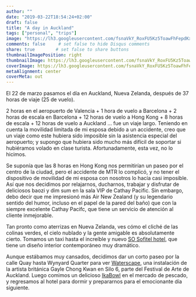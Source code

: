 ```yaml
---
author: ""
date: "2019-03-22T18:54:24+02:00"
draft: false
title: "A day in Auckland"
tags: ["personal", "trips"]
image: "https://lh3.googleusercontent.com/fsnaVkY_RoxFU5Kz5ToawFhFepdKxzbySQioJlhREOLr70U2TJbnUhMsTfELEWOnyyvxOrla2zscO_Ik4EbBZyyR8H6To8wZGEiObvvK0b6U8uNSVqhPQZuv4GcB58dJxT4h_Y9rnA4=w1920-h1080"
comments: false     # set false to hide Disqus comments
share: true        # set false to share buttons
thumbnailImagePosition: right
thumbnailImage: https://lh3.googleusercontent.com/fsnaVkY_RoxFU5Kz5ToawFhFepdKxzbySQioJlhREOLr70U2TJbnUhMsTfELEWOnyyvxOrla2zscO_Ik4EbBZyyR8H6To8wZGEiObvvK0b6U8uNSVqhPQZuv4GcB58dJxT4h_Y9rnA4=w1920-h1080
coverImage: https://lh3.googleusercontent.com/fsnaVkY_RoxFU5Kz5ToawFhFepdKxzbySQioJlhREOLr70U2TJbnUhMsTfELEWOnyyvxOrla2zscO_Ik4EbBZyyR8H6To8wZGEiObvvK0b6U8uNSVqhPQZuv4GcB58dJxT4h_Y9rnA4=w1920-h1080
metaAlignment: center
coverMeta: out
---
```


El 22 de marzo pasamos el día en Auckland, Nueva Zelanda, después de 37 horas de viaje (25 de vuelo).

<!--more-->

2 horas en el aeropuerto de Valencia + 1 hora de vuelo a Barcelona + 2 horas de escala en Barcelona + 12 horas de vuelo a Hong Kong + 8 horas de escala + 12 horas de vuelo a Auckland ... fue un viaje largo. Teniendo en cuenta la movilidad limitada de mi esposa debido a un accidente, creo que un viaje como este hubiera sido imposible sin la asistencia especial del aeropuerto; y supongo que hubiera sido mucho más difícil de soportar si hubiéramos volado en clase turista. Afortunadamente, esta vez, no lo hicimos.

Se suponía que las 8 horas en Hong Kong nos permitirían un paseo por el centro de la ciudad, pero el accidente de MTR lo complicó, y no tener el dispositivo de movilidad de mi esposa con nosotros lo hacía casi imposible. Así que nos decidimos por relajarnos, ducharnos, trabajar y disfrutar de deliciosos baozi y dim sum en la sala VIP de Cathay Pacific. Sin embargo, debo decir que me impresionó más Air New Zealand (y su legendario sentido del humor, incluso en el papel de la pared del baño) que con la siempre excelente Cathay Pacifc, que tiene un servicio de atención al cliente inmejorable.

Tan pronto como aterrizas en Nueva Zelanda, ves cómo el cliché de las colinas verdes, el cielo nublado y la gente amigable es absolutamente cierto.
Tomamos un taxi hasta el increíble y nuevo [SO Sofitel hotel](https://sofitel.accorhotels.com/gb/hotel-9149-so-auckland/index.shtml), que tiene un diseño interior contemporáneo muy dramático.

Aunque estábamos muy cansados, decidimos dar un corto paseo por la calle Quay hasta Wynyard Quarter para ver [Waterscape](https://www.aucklandfestival.co.nz/events/wastescape/), una instalación de la artista británica Gayle Chong Kwan en Silo 6, parte del Festival de Arte de Auckland. Luego comimos un delicioso [IkaBowl](https://ikabowl.co.nz/index.html) en el mercado de pescado, y regresamos al hotel para dormir y prepararnos para el emocionante día siguiente.

<script src="https://cdn.jsdelivr.net/npm/publicalbum@latest/dist/pa-embed-player.min.js" async></script>
<div class="pa-embed-player" style="width:100%; height:480px; display:none;"
  data-link="https://photos.app.goo.gl/sbETDD5267efn9uH9"
  data-title="56 new photos by Jorge Cortell">
  <img data-src="https://lh3.googleusercontent.com/G6ZIN4a6umYc85qdFnMkp6s8zefExPGd7Ol4DkhOWbbKc4vGIfNaMvJOrpo8RaTfKTty1YLvNw01AftQFr7MrUaIT1wJa6hhxepf-MJTc4apPwabxhqTYyKbcjovbmuEMlZLb4a4szQ=w1920-h1080" src="" alt="" />
  <img data-src="https://lh3.googleusercontent.com/9k1GClM8X1y0Q5Z95yGa2CnQKjQUft38v8cQvjO3E0EiPzNaiIPN6tDiik4zb84o1lfbrJ14tYOjTkw7GOemfItkgnqo_YLj4LdOrXNyHtQjF2dAdNMnKW90tdQRyxb0-tAcbJ-rMQk=w1920-h1080" src="" alt="" />
  <img data-src="https://lh3.googleusercontent.com/T34AZZkfL4S6-CRWI2sE7b9QEpx47urmGEAjxW1L1kj1fnbaffaaGwkPH25aXTF7ffAZPbzKPFkfNB368cdsG8NZGWdz_3RdLbXCdF3w0QZ8vw3cycH5ceKjNkfZwxgnDJvcKK-JhMk=w1920-h1080" src="" alt="" />
  <img data-src="https://lh3.googleusercontent.com/aYveMsfamNSjTiWewaJxCNKw6iH2gqBrdzHkSp7FUO-EUVM-QD2nzRFKvlxkRPLtImprRSxS634ci5VSeTl3VjnHYrMpEVtTu9RSEON3ocjVvSF9AdOslHLWiRdG7F2QtBM-YmlhV_E=w1920-h1080" src="" alt="" />
  <img data-src="https://lh3.googleusercontent.com/oFdiJG5w8Ryn_JTKy6krOQdpqdNjNRkykgqcQp2OdofGW4WGBgefkCtxf5oqa0d82LTaoFS9KvJgCxDYr4u3IKG3KuFwdOtoGTKwIFqBCDm2I6ubTImQRpCCBXkSnD9f4XgjpaXzJFo=w1920-h1080" src="" alt="" />
  <img data-src="https://lh3.googleusercontent.com/H7yFy6ujQ3BxEvVN3ZUkb6M4-5qWT-VO-jbCu1mZ8xAs_kwNJXPXrEWlKgB7x0h1X1j9hg26fcZ_3A9-GLO-A1k7jq248ar4p5u7XapYes3qPOLYQlL0AsxQZ_6XhysDrsojFzYXVKY=w1920-h1080" src="" alt="" />
  <img data-src="https://lh3.googleusercontent.com/2tw8ZbfCcKguyxY9QTu_pphMtIcMOQZen4mbgE4CnCXCcr6WVkB9PoyVpQC4uiXDhh416GkMWHtwLyHO8a-eqYgeWMOWBa5IGVnd3e41oVHoibiuobzLagILyfWHsZm0em2br1FI2UQ=w1920-h1080" src="" alt="" />
  <img data-src="https://lh3.googleusercontent.com/CfJfTBxwxkV06oUAj-mOzRvKud3ym_0uZ5eLQK8MC2Wv56URDpnNlbT3bsnsLL5BnXtkTWZAqLscwLWkDmM23YK2_wIskxMMcKGEF47yR35WthX0Ibk9ggJb2Q8n-pB6O9rXffsB0BU=w1920-h1080" src="" alt="" />
  <img data-src="https://lh3.googleusercontent.com/uf6nFebFB_4ZR42GhhScMR_bFBJ1SBACEsNSBURTaOylQvuXync-KMfnY9Q2aGWFQZ_k4hB72a7ttuDzLHcwF6ZTnP4RkgYiUgXL1aDzytRD579tmuwO2VZflZgo5sZ_6R4vsNeRq8U=w1920-h1080" src="" alt="" />
  <img data-src="https://lh3.googleusercontent.com/Nrku0TKQmlJJhassOfO5HvyQBGkFbZS0xkhuIlsUB5s_SUlC3UGm5HxPgHckD41-D6CrQxfXNv5w1GWYWpsjnwuuwAI7JqwUGnFFPAZfsbAIdE5LitdXqL5rSFuST9WJkeKgBZAO5Kc=w1920-h1080" src="" alt="" />
  <img data-src="https://lh3.googleusercontent.com/ijhJrmWC61NQsDezUyaYyiBHWMDfdn8EYhwjaZHLfwCgcUVgjXW3OOFo38qXTunFFj48jm-q_ZIwGl5nyXnTVwScZ2_yhy-dWdIRnQgWcSn6LkqaxqfP65Sewz0l2bRR56uJCPElG0I=w1920-h1080" src="" alt="" />
  <img data-src="https://lh3.googleusercontent.com/ymuT81bX2pm6Tqa2-gc_h_L8qyMR4gBnwVHd07qDuOiAnNcaxe8diYP79x8eCpWCCwCeuj0NWg3EmnBhtp04Cx2bl4a_H0i69XE2wMzMPU_cTwYItfMucCeotfsjx4mz2Cmxjkos8-M=w1920-h1080" src="" alt="" />
  <img data-src="https://lh3.googleusercontent.com/AbwxBo7R6qfgA06GM8XVUJcMW8SxVyOLWdkieOldilsCZYV9zVFTO2YLunsYH7Oe14Aef7X-Ar353U14ubYUzvvLArNOXiVgS6n6YvuS_lNJNxnOP03NBhAxaFyAQ-DMMYYGQuaZilM=w1920-h1080" src="" alt="" />
  <img data-src="https://lh3.googleusercontent.com/drPIKKXTUzbu2ACBH0XGlFRicWoBf_IAXX3kDs5pVHtNwHBQ4qJM_Ll_JPz3l4vHJ8GEnIou-LXK70OXjy4hi1U2B2xa8faPXGUiXtGnjh6mwsyrtNlMrMSBw31ha49Toa0bOKq862E=w1920-h1080" src="" alt="" />
  <img data-src="https://lh3.googleusercontent.com/q8IcMdnuYoBoqr-tjroYivRBRAaF_op8v-bA4L61Ke9PD8xipdstVxyn6fyCMrsAxEJdisbFFeQmgJ7Chjrj1iuH4gaEOtKLvxoSNxXSMRxh5Les15SaGmTkVJjcDElD2C0srEwbfI0=w1920-h1080" src="" alt="" />
  <img data-src="https://lh3.googleusercontent.com/7tjpYg5Up3hR6GcGStovnPPtPHoNRI56y5zaLt4hFcQDdR41ikTBVNPQKEo5HWp-lQ5gCDAwURSG70ZC6Q-whGajlHQ7AA7KDpoOMJh9B4ZryaYnGJB9pE26z21C_PPggniAAa8L5gc=w1920-h1080" src="" alt="" />
  <img data-src="https://lh3.googleusercontent.com/2XobgVpgLa1h-hZJASMMrtuptrF3pQgOXnzVaXV7ykk7_SiNnbW0BKLqG9yQpAylV_xdWDd8nSXGenv60TAi9szQrxVjEU3EB179PhWp5HiYWR9siceOUvJgYrrH8OqlUjRdzD-vHFs=w1920-h1080" src="" alt="" />
  <img data-src="https://lh3.googleusercontent.com/CIMb6ujElTN4Zop2T7QK1T5OEYjwAxFGBP45VAlVlQgjcI2H0r72vibM004aSVq5smSpai2fnbIu9pdm3N4vWJg3tJey_Y5L_onp4C-AnWeDbpfSic6LJJjIFBRRjQKYaTHxlyt9dEU=w1920-h1080" src="" alt="" />
  <img data-src="https://lh3.googleusercontent.com/h_F6cqbq8sFbQVytPUzLEOg3CyKUG3uWe6Ok4Woqg4kT7M-DG3jNx0EjgUn7WccFgsM5HW8nbXP6Q5r-6hgB0NO50UcjGCQm0k_PGTqUYEocJXr6rPkvkxy7ZOQsiLG9bvZOT-qaqVw=w1920-h1080" src="" alt="" />
  <img data-src="https://lh3.googleusercontent.com/PiryKDq_x1xUxjuQ5YpUCVXpore7Ka9NIEdAp4ozNQsRkmDRAjCflgZnwA1tetQ2vrrSZbTV64pKNbgTTBz-PAVdTMdqjSNlgxK76_lF3FZGYeFag3vad27UeYX8VgCY_MCoeO3uVjQ=w1920-h1080" src="" alt="" />
  <img data-src="https://lh3.googleusercontent.com/3wjzlJGc4tdKSCIBIjHprFl7Nh3EmHU9pdQJ17xSS2bJCi8yV0mEzQYg7xz77Ii3fkh2ZRFDVbnr5NxbPVluZAKop1YQAIKaCZJOTIIPbqDQDIXXUOG3dEx3w9-FUh1UhDhuKhZWYEg=w1920-h1080" src="" alt="" />
  <img data-src="https://lh3.googleusercontent.com/JYJFxwdsMDh2mZfFF6xZHCNOMSD-8RpETnaE51K7XR4NkCGyDm0rlbWcP-XQOgFA7yg-493H5-uG22PuhTgHY6nBG2dBTDZS0-GQ_pr4BfSYo9DiRf2OLRlCoN_elbe0vRjPXdghUYg=w1920-h1080" src="" alt="" />
  <img data-src="https://lh3.googleusercontent.com/fyoJZDHNUN27VmXcX-00yzS0ntxwaEoIpVLv24W34yO13wBHGyh5UX0dRcbMwmAVn6tLuUp7K2kAHr3_ExzSd03dgXGPP3l3S-HKH38b0eNToDR__dcHYjtBsxg6-Bx5CeVhrR10PSw=w1920-h1080" src="" alt="" />
  <img data-src="https://lh3.googleusercontent.com/if289rShplEx5A0825FAtp08QaWcikGIm3xn9iigpyzR9AK005Pply5tUp_iuxT7RM0ItDgTirbr68XCWSJzKuOLGoOt8nT2EpU9o5V_VkcOkzNkdPvvOfm6OQTG3xTWCQD-eA3Bt14=w1920-h1080" src="" alt="" />
  <img data-src="https://lh3.googleusercontent.com/qviaxWFkJUwTz_x9YEcNklsCMkX5Yp6IUg86sNIka6ETGJZbmEC2R4q-Odv651F04x2YNtyWDZv2PaZkJNHHFXjSrVY9fSGXtZEwcHT-YbUr1DD0645JMB49xzU7kC97BrAEOrylc5Q=w1920-h1080" src="" alt="" />
  <img data-src="https://lh3.googleusercontent.com/8L0df2OMEW2G5nSti3znmzQb8Mub_EfaEY0_bBETx1OeTtsjLtelPeXT0aFtGrtidQNq0zOJF8CyfQxBjAhM7Sv2Tq-RFrmqi7VYwVRumFV7e4Ecy9LndKtWPrIKpv4-xsow2N79VRw=w1920-h1080" src="" alt="" />
  <img data-src="https://lh3.googleusercontent.com/A-6GPuE3ZZkx9YPhkA9xnDMPWGD9-_3fJ9_cxAfHj3D9EWeuDBwYgkFFW8sJ_6U090rzFmjlOX6IPEK7GeGG2J3qQftw4sHqRxks_V8KGKv8o9rjzJVbQYJ5udEykcXwzH2uanhy9YE=w1920-h1080" src="" alt="" />
  <img data-src="https://lh3.googleusercontent.com/aD3xGAwgddDC2Os4yPJdzujatjwaU6iRrfXy6p_kgZYYUoqI3H3_4fGAon3XfacMpR7h2rPpL6zHPYb9vqtC9d4aackIORraogf8LtiaSUJLk-Rn1wrE5LPBHvkzsM_WEPsMjrgraK8=w1920-h1080" src="" alt="" />
  <img data-src="https://lh3.googleusercontent.com/PqJHB9gJJ8XEw0ienmTxUfNtk-eQWblfSTdW5MDhDv6AL_rGIAkGpylWksVJp6u1YYIiaQQ-ICd9jHKlfTQb0RPYMEGSUDzaoKJTMGztl9H158TVCjc9KMTHkxIgz_FjXTyelCcLJD4=w1920-h1080" src="" alt="" />
  <img data-src="https://lh3.googleusercontent.com/9qCOQpIKxDVBkgmTcmTSk3CtYXrdWKQhTM4EiuhM7_R5RBnyghExsh3vBmv_xQIKw55_bDNaPCcCz1jPAT-xwTnox0Gdm3TFyMAwWIsNt1JcLBvnwuaMBiRMGvGSiokIIU_HoXSkthw=w1920-h1080" src="" alt="" />
  <img data-src="https://lh3.googleusercontent.com/7mMreM5cD_XgxaGjT16Ak3x2MI-pJSVqTOVHHZ42LFAhzXHCzOoSRraa2OTSFJhwYXEdQgNy8A31n2C3sSzE8oGOElnBeCKLDjrlwwc3MSjOed_gOaSbOos3-cBVyU4RaI7dOes_QvI=w1920-h1080" src="" alt="" />
  <img data-src="https://lh3.googleusercontent.com/fW0gFObFwm2-3yZlFZ6dmKqKbs0RbE-de_6GutwlGq5zjOHVNIZY5ChbcA31EwV_8owvKvyNjHt3J5u12AgsK9pVARurZMWVrpiZL1A6qFSGSkCzamkhRs-Csvglzg0Fk5k7Zm88FiE=w1920-h1080" src="" alt="" />
  <img data-src="https://lh3.googleusercontent.com/pGbzgH9eGe869ONF1-XRfZWfxvu_hBcOBD43c2ugcO57K2HL85_IZnXxGYh4-3iAFkYm213oOmfw3xze_mxo3srUZZB2w5fheuP76S2ccc8UqIYroGiX7bXSLcjGEe3-SBw3GegPL6k=w1920-h1080" src="" alt="" />
  <img data-src="https://lh3.googleusercontent.com/tPHB_Uqykp4RVzcR_7sjEu9oPFPupURc3ytV0kKi5ME_ffYuLdq7oxwHuvZ1vWkjsNiHLl0Ud1f1wj8QsNHQRtuCYuEjAu-lbqlHg8cvCm5VVQX6a71B9KVt6UyuvZJJXCf3-8T2a3U=w1920-h1080" src="" alt="" />
  <img data-src="https://lh3.googleusercontent.com/rQR6rJfpUTeUHrOtMqaDa95UXKwh-wVoBhx-PyaqfnWDuEXIDtQ5Y3wY6ismi_qUwoz4hZ6LUmfI07lGJq8M6HVUi01oZ6diKa6F0gevCft9cXWz2xVm4e46i507AfvnM-Oh-3wf-TY=w1920-h1080" src="" alt="" />
  <img data-src="https://lh3.googleusercontent.com/Mmdi9zhIb87-3gkoMSet0q6-ZwWT2werpPbcZRexh6sa1OV08spPbbl2TAsILkwnx9U87Kj_46DMr0G5mjNzx35KlYV9siE0BpDtlNnw7iijINoDLi5elIeOpmGFfNNusTvZaOPLGgQ=w1920-h1080" src="" alt="" />
  <img data-src="https://lh3.googleusercontent.com/fGJ43AV5kP18s9u1FMcO2ZCA3ihg0CZ5Bp3LRR0HQdS1mQ8bVFBhB7D8YVNB9uBWLnGJbNgIGjM07G0pXxOmErlZVeaRdOwdHx24IkS-yS54MKgPiCxgUnW3rm1uLPMJcfV74Si3LqA=w1920-h1080" src="" alt="" />
  <img data-src="https://lh3.googleusercontent.com/Q9DHM0p32dvBYqCccpQyCg4lsiMkVtCwMPWVcfRlugyw2K4CY49OgvusLXvP0ebVIhAdPy0qb53tF0I76ov5Kwp72PsB5q-m5IS8ovwmr4pz8Pa6meHY1RaPVDJnZpdw0U--GwUULik=w1920-h1080" src="" alt="" />
  <img data-src="https://lh3.googleusercontent.com/uPDY9nN_7lwjjcFpQHu4L4N9r79g23gqp6wO4QOCRJcf4DVJlFW5fK2Rc-GPfNVgg_8dMmo3svEk-OpXilDJWNZmR-pc6cOko7v3DpxB5YFxxTkM49fo-GtOLEpEH9n4t5yKxg_BYUA=w1920-h1080" src="" alt="" />
  <img data-src="https://lh3.googleusercontent.com/M2raXRtQpieJe0o8IT86GQikAO9CyLdyZ-etY7R27tmlIUv8FCWWQmhOuCZhyDnFBvrUedUzQ403L9sbAnjXMz0xdEr5m_CYEo3aDaEcDG-VmSa9FzEP0vZVBvCVkPJD4dbH01lAhio=w1920-h1080" src="" alt="" />
  <img data-src="https://lh3.googleusercontent.com/MHmeDAbxX0HPYeVjbkH9zHbebVme9BmhuuaQejZuhG-2j-T4fH9ei7J0TbiTFUc3tSVFZZvafMpe--E2ElobijQJ3Omdk1Pnqdo8m7BZreaMgziGeemyloVI_x6UaKxpHMX7neuElQA=w1920-h1080" src="" alt="" />
  <img data-src="https://lh3.googleusercontent.com/YUA-6bWiZlXPzQpK7lvnW89rL38GyENGfOZaLo9YOT5CLDNeGVFnI0twR5-2t8zPC-M4lmhm8jjG989x_J0yp-fHPGdWqJm7P56mq4_0FLA974aRPUN5-Z37NiWAAVA567q9tdhA3sY=w1920-h1080" src="" alt="" />
  <img data-src="https://lh3.googleusercontent.com/o9ClqGSLvG8vBf6ucqTph56zVnmDdEjOtzujjAbPnqr9qXhttYd1RtYpPgKSCMzVrNxKaBllYGARn5-Gbj0W6L0oUfQlyd12S7SG1o_Un8H6r87M8QTm89a70dinLKUpORD2U2R2pMg=w1920-h1080" src="" alt="" />
  <img data-src="https://lh3.googleusercontent.com/uirOaoBlQhryOVP3nzFORTdAeGJyIuI7r8JXngJi_rJMznf5c2oP8nJoEgRjxZSfUqsFKpO203p2oOUXFj--19W5yh7Bz--EQ7Yzv6N1aKKvQAIYOcy2hBk0SFcGsJhi6MbD1jzKLM8=w1920-h1080" src="" alt="" />
  <img data-src="https://lh3.googleusercontent.com/v7d-LIscJu_SxsGS6mcgi9bQhdTRyjXras3B9TSLu51GIszREIpEF8zS3NbmmBQTHhy83IGpvipBkJgIxtJN4Ow4EUl6rdhoDP9KiqhI5pMVDvOjSTXJqZk4X04N2Nl7oPOLAlwmoKY=w1920-h1080" src="" alt="" />
  <img data-src="https://lh3.googleusercontent.com/5A9Ry_W_WXcPft5KON4JoVSl7SusU9hyIzwFsahKX4dk_2J99jlxVMRl_JhuyqRKsGEnoUtMdOxfRMcwIckseXTMp0ZtPukIrR0IROCHOz9uUCdshCMMswUbG8Ff1zgopDBrUg-XLtU=w1920-h1080" src="" alt="" />
  <img data-src="https://lh3.googleusercontent.com/PRCzDE7QMwVrhr5gWqW2QVS58sgWBem2YRpTMPemB8YDQ0shWZ9BrjKg6lMKiOk30Hz6Pry9XJ84vzhWXZs-6qF1BPzkSiZw5Bd0illfg4jCKwGsSYc1rXtj4TVYfO_E44UX4rHin0g=w1920-h1080" src="" alt="" />
  <img data-src="https://lh3.googleusercontent.com/vlKpGUUMYJn9Q-v14CXmCS3iWcaOtVV7cxiIBHO15wbBUrM1Q3F204AJBJcM12dW1t7lymtiS0gIXBUd2OwR3WbiR_X4CPYfS69gqi_Zw8-_vTB2BVPLrIaLueZJOjZZ4RyFR2mC34M=w1920-h1080" src="" alt="" />
  <img data-src="https://lh3.googleusercontent.com/HALglRr--OBcsG2bLJNq9gw10SGqr8WE_ukjhd9EiA_ece5U5GRmHXAbfr_x09HpLSMt6PmXxYQ42Zjl72EwplxnzyBWHrfJRPw8EQqYjpGiFaGb4002FdGhLOtsHt5L5rXaQgnXjc0=w1920-h1080" src="" alt="" />
  <img data-src="https://lh3.googleusercontent.com/q8fbe-mfnh1Qa68yHoxWlmqYc5KfDxvfPF4Qjx2ghObjQ8NvF5AKu1L8qbbe0liQOhH6R7FuBULKpcxvWBVJXwbWcoXKpAFIY0BSVc2YLwtQb4qDdxoObfrjthf9CYGlRxR9K5F9o6g=w1920-h1080" src="" alt="" />
  <img data-src="https://lh3.googleusercontent.com/qqHWmgeMc655MbbqkDCGGmNhhUz6rYDs1qJkGJNB3NKKODu7StElJ3bT-A-WwTlNeN2iZwviEjCrxM5jrx5Ba3tKOgVXltJFKZIrOkFMeS-YicLD4N1hFYdoypGVBoxfWOTx3uc5EUw=w1920-h1080" src="" alt="" />
  <img data-src="https://lh3.googleusercontent.com/kN7fGvx9VgYtSJ8eNTtm-_4wuzuNZdR8Wc-l5HJcMTphllbw5fZtH68EsSBHlCr2SqEfI_EeZ7GzCJOedGi9zJpUtf0WuNFP2satahOIwTVAMtV8QCHVrYATm068BCe0n00jSw6tviU=w1920-h1080" src="" alt="" />
  <img data-src="https://lh3.googleusercontent.com/VmcMZWRiVKKias7C0OOhLPgjE1Vh263S69ejn1d095zXJWlgYiPwW4Y0edgH1eY-DpmNeSaFSoj2Xr5cHq_2fmFig0YNMCuWcAJvYet8gTImSXkDMBlDDMufYaTrEgitU1LdKpp4vNI=w1920-h1080" src="" alt="" />
  <img data-src="https://lh3.googleusercontent.com/PmKya-DUq0A2BvCWrHAc1SfJQYAXtn6Z53CtYss6cdwTsAzVv9i_W4_q0SW2Aoy1Z8M-bMc-8ErCwdmS1huZOCVK_24X1hM5CvhgT4gWLbf1TtceBfMAnHBsg7NWi-3Md7ZvpdWrFFY=w1920-h1080" src="" alt="" />
  <img data-src="https://lh3.googleusercontent.com/BPfIe29GbUeX3coHWt7dpu-vUdAFZ_tNpgePDK3KFqaz7O-4eSIXuiyDtcIKS1GCH3xPjduBJKx8m02KMzvVVReGgG6BONfK18WLeHlFu8d2kKfRc2vL9hb2E0GVf2yj731-KAdknHI=w1920-h1080" src="" alt="" />
  <img data-src="https://lh3.googleusercontent.com/0OS1CenE8Uy795ohyRnM698Zm_T7OIxdxlG4UEQS_Ch-TzHAc_Hpj1spPHfhDIB9dFt__75Lc8oXZeSYny1-rrPFeXQpRrOEeEnB-p8jQ5vD2AGqNyM8zSoJ3lMKqeTGTVwB0gFbv50=w1920-h1080" src="" alt="" />
</div>
